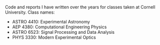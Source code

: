 Code and reports I have written over the years for classes taken at Cornell University.
Class names:
- ASTRO 4410: Experimental Astronomy
- AEP 4380: Computational Engineering Physics
- ASTRO 6523: Signal Processing and Data Analysis
- PHYS 3330: Modern Experimental Optics